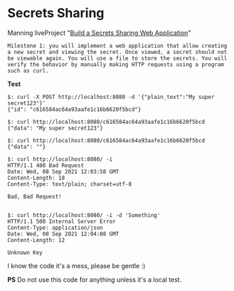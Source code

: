 # Secrets Sharing
Manning liveProject "[Build a Secrets Sharing Web Application](https://www.manning.com/liveproject/build-a-secrets-sharing-web-application)" 

    Milestone 1: you will implement a web application that allow creating a new secret and viewing the secret. Once viewed, a secret should not be viewable again. You will use a file to store the secrets. You will verify the behavior by manually making HTTP requests using a program such as curl.

**Test**
```
$: curl -X POST http://localhost:8080 -d '{"plain_text":"My super secret123"}'
{"id": "c616584ac64a93aafe1c16b6620f5bcd"}

$: curl http://localhost:8080/c616584ac64a93aafe1c16b6620f5bcd
{"data": "My super secret123"}

$: curl http://localhost:8080/c616584ac64a93aafe1c16b6620f5bcd
{"data": ""}

$: curl http://localhost:8080/ -i
HTTP/1.1 400 Bad Request
Date: Wed, 08 Sep 2021 12:03:58 GMT
Content-Length: 18
Content-Type: text/plain; charset=utf-8

Bad, Bad Request!


$: curl http://localhost:8080/ -i -d 'Something'
HTTP/1.1 500 Internal Server Error
Content-Type: application/json
Date: Wed, 08 Sep 2021 12:04:08 GMT
Content-Length: 12

Unknown Key
```


I know the code it's a mess, please be gentle :)


**PS**
Do not use this code for anything unless it's a local test.
